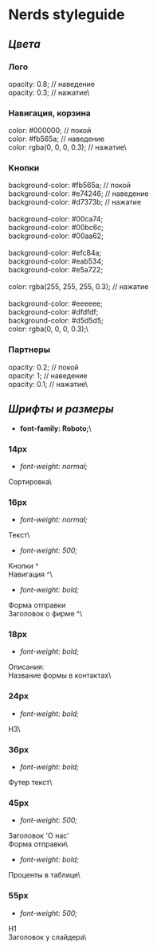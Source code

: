 # Nerds styleguide

## *Цвета*

### Лого

opacity: 0.8; // наведение\
opacity: 0.3; // нажатие\

### Навигация, корзина

color: #000000; // покой\
color: #fb565a; // наведение\
color: rgba(0, 0, 0, 0.3); // нажатие\

### Кнопки

background-color: #fb565a; // покой\
background-color: #e74246; // наведение\
background-color: #d7373b; // нажатие\
\
background-color: #00ca74;\
background-color: #00bc6c;\
background-color: #00aa62;\
\
background-color: #efc84a;\
background-color: #eab534;\
background-color: #e5a722;\
\
color: rgba(255, 255, 255, 0.3); // нажатие\
\
background-color: #eeeeee;\
background-color: #dfdfdf;\
background-color: #d5d5d5;\
color: rgba(0, 0, 0, 0.3);\


### Партнеры

opacity: 0.2; // покой\
opacity: 1; // наведение\
opacity: 0.1; // нажатие\


## *Шрифты и размеры*

- **font-family: Roboto;**\

### 14px

- *font-weight: normal;*


Сортировка\

### 16px

- *font-weight: normal;*


Текст\


- *font-weight: 500;*


Кнопки ^\
Навигация ^\


- *font-weight: bold;*


Форма отправки\
Заголовок о фирме ^\

### 18px

- *font-weight: bold;*


Описания:\
Название формы в контактах\

### 24px

- *font-weight: bold;*


H3\

### 36px

- *font-weight: bold;*

Футер текст\

### 45px

- *font-weight: 500;*

Заголовок 'О нас'\
Форма отправки\


- *font-weight: bold;*

Проценты в таблице\

### 55px

- *font-weight: 500;*

H1\
Заголовок у слайдера\
